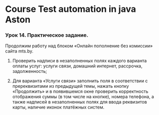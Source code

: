 # Course Test automation in java Aston

### Урок 14. Практическое задание.
Продолжим работу над блоком «Онлайн пополнение без комиссии» сайта mts.by.

1. Проверить надписи в незаполненных полях каждого варианта оплаты услуг: услуги связи, домашний интернет, рассрочка, задолженность;

2. Для варианта «Услуги связи» заполнить поля в соответствии с пререквизитами из предыдущей темы,
   нажать кнопку «Продолжить» и в появившемся окне проверить корректность отображения суммы (в том числе на кнопке),
   номера телефона, а также надписей в незаполненных полях для ввода реквизитов карты, наличие иконок платёжных систем.